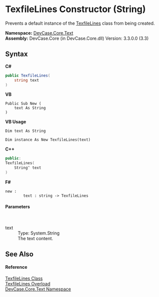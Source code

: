 # TexfileLines Constructor (String)
 

Prevents a default instance of the <a href="T_DevCase_Core_Text_TexfileLines">TexfileLines</a> class from being created.

**Namespace:**&nbsp;<a href="N_DevCase_Core_Text">DevCase.Core.Text</a><br />**Assembly:**&nbsp;DevCase.Core (in DevCase.Core.dll) Version: 3.3.0.0 (3.3)

## Syntax

**C#**<br />
``` C#
public TexfileLines(
	string text
)
```

**VB**<br />
``` VB
Public Sub New ( 
	text As String
)
```

**VB Usage**<br />
``` VB Usage
Dim text As String

Dim instance As New TexfileLines(text)
```

**C++**<br />
``` C++
public:
TexfileLines(
	String^ text
)
```

**F#**<br />
``` F#
new : 
        text : string -> TexfileLines
```


#### Parameters
&nbsp;<dl><dt>text</dt><dd>Type: System.String<br />The text content.</dd></dl>

## See Also


#### Reference
<a href="T_DevCase_Core_Text_TexfileLines">TexfileLines Class</a><br /><a href="Overload_DevCase_Core_Text_TexfileLines__ctor">TexfileLines Overload</a><br /><a href="N_DevCase_Core_Text">DevCase.Core.Text Namespace</a><br />
